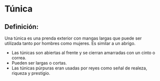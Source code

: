 # Túnica

## Definición: 

Una túnica es una prenda exterior con mangas largas que puede ser utilizada tanto por hombres como mujeres. Es similar a un abrigo.

* Las túnicas son abiertas al frente y se cierran amarradas con un cinto o correa.
* Pueden ser largas o cortas.
* Las túnicas púrpuras eran usadas por reyes como señal de realeza, riqueza y prestigio.


